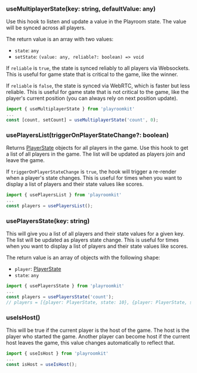 
### useMultiplayerState(key: string, defaultValue: any)
Use this hook to listen and update a value in the Playroom state. The value will be synced across all players.

The return value is an array with two values:
- `state`: `any`
- `setState`: `(value: any, reliable?: boolean) => void`

If `reliable` is `true`, the state is synced reliably to all players via Websockets. This is useful for game state that is critical to the game, like the winner. 

If `reliable` is `false`, the state is synced via WebRTC, which is faster but less reliable. This is useful for game state that is not critical to the game, like the player's current position (you can always rely on next position update).

```js
import { useMultiplayerState } from 'playroomkit'
...
const [count, setCount] = useMultiplayerState('count', 0);
```

### usePlayersList(triggerOnPlayerStateChange?: boolean)
Returns [PlayerState](/apidocs#playerstate) objects for all players in the game.
Use this hook to get a list of all players in the game. The list will be updated as players join and leave the game.

If `triggerOnPlayerStateChange` is `true`, the hook will trigger a re-render when a player's state changes. This is useful for times when you want to display a list of players and their state values like scores.

```js
import { usePlayersList } from 'playroomkit'
...
const players = usePlayersList();
```

### usePlayersState(key: string)
This will give you a list of all players and their state values for a given key. The list will be updated as players state change. This is useful for times when you want to display a list of players and their state values like scores. 

The return value is an array of objects with the following shape:

- `player`: [PlayerState](/apidocs#playerstate)
- `state`: `any`

```js
import { usePlayersState } from 'playroomkit'
...
const players = usePlayersState('count'); 
// players = [{player: PlayerState, state: 10}, {player: PlayerState, state: 20}]
```

### useIsHost()
This will be true if the current player is the host of the game. The host is the player who started the game. Another player can become host if the current host leaves the game, this value changes automatically to reflect that.

```js
import { useIsHost } from 'playroomkit'
...
const isHost = useIsHost();
```
